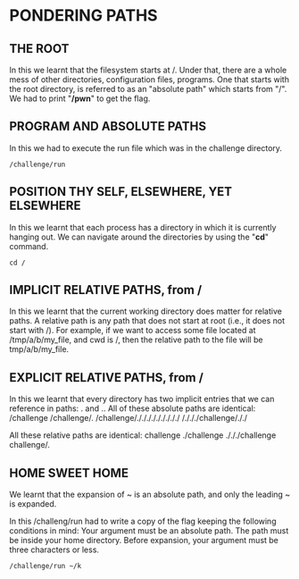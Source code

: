 # PONDERING PATHS 

## THE ROOT 

In this we learnt that the filesystem starts at /. Under that, there are a whole mess of other directories, configuration files, programs.
One that starts with the root directory, is referred to as an "absolute path" which starts from "/". We had to print "**/pwn**" to get the flag.

## PROGRAM AND ABSOLUTE PATHS

In this we had to execute the run file which was in the challenge directory.

```/challenge/run```

## POSITION THY SELF, ELSEWHERE, YET ELSEWHERE

In this we learnt that each process has a directory in which it is currently hanging out. We can navigate around the directories by using the "**cd**" command.

```cd /```

## IMPLICIT RELATIVE PATHS, from /

In this we learnt that the current working directory does matter for relative paths. A relative path is any path that does not start at root (i.e., it does not start with /).
For example, if we want to access some file located at /tmp/a/b/my_file, and cwd is /, then the relative path to the file will be tmp/a/b/my_file.

## EXPLICIT RELATIVE PATHS, from /

In this we learnt that every directory has two implicit entries that we can reference in paths: . and ..
All of these absolute paths are identical:
/challenge
/challenge/.
/challenge/./././././././././
/./././challenge/././

All these relative paths are identical:
challenge
./challenge
./././challenge
challenge/.

## HOME SWEET HOME 

We learnt that the expansion of ~ is an absolute path, and only the leading ~ is expanded.

In this /challeng/run had to write a copy of the flag keeping the following conditions in mind:
Your argument must be an absolute path.
The path must be inside your home directory.
Before expansion, your argument must be three characters or less.

```/challenge/run ~/k```


